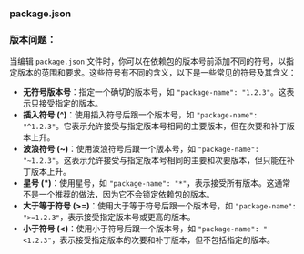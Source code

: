 ### package.json



### 版本问题：

当编辑 `package.json` 文件时，你可以在依赖包的版本号前添加不同的符号，以指定版本的范围和要求。这些符号有不同的含义，以下是一些常见的符号及其含义：

- **无符号版本号**：指定一个确切的版本号，如 `"package-name": "1.2.3"`。这表示只接受指定的版本。
- **插入符号 (^)**：使用插入符号后跟一个版本号，如 `"package-name": "^1.2.3"`。它表示允许接受与指定版本号相同的主要版本，但在次要和补丁版本上升。
- **波浪符号 (~)**：使用波浪符号后跟一个版本号，如 `"package-name": "~1.2.3"`。这表示允许接受与指定版本号相同的主要和次要版本，但只能在补丁版本上升。
- **星号 (\*)**：使用星号，如 `"package-name": "*"`，表示接受所有版本。这通常不是一个推荐的做法，因为它不会锁定依赖包的版本。
- **大于等于符号 (>=)**：使用大于等于符号后跟一个版本号，如 `"package-name": ">=1.2.3"`，表示接受指定版本号或更高的版本。
- **小于符号 (<)**：使用小于符号后跟一个版本号，如 `"package-name": "<1.2.3"`，表示接受指定版本的次要和补丁版本，但不包括指定的版本。